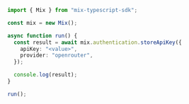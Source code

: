 <!-- Start SDK Example Usage [usage] -->
```typescript
import { Mix } from "mix-typescript-sdk";

const mix = new Mix();

async function run() {
  const result = await mix.authentication.storeApiKey({
    apiKey: "<value>",
    provider: "openrouter",
  });

  console.log(result);
}

run();

```
<!-- End SDK Example Usage [usage] -->